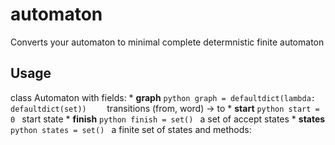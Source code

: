 # automaton

Converts your automaton to minimal complete determnistic finite automaton

## Usage

class Automaton
with fields:
	* **graph**
	  ```python
	  graph = defaultdict(lambda: defaultdict(set))   
	  ```
	  transitions (from, word) -> to
	* **start**
	  ```python
	  start = 0
	  ```
	  start state
	* **finish**
	  ```python
	  finish = set()
	  ```
	  a set of accept states
	* **states**
	  ```python
	  states = set()
	  ```
	  a finite set of states
	and methods:

